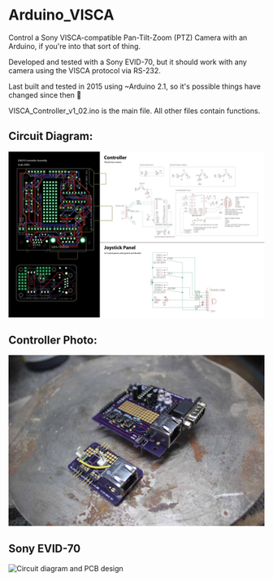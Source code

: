 # Arduino_VISCA
Control a Sony VISCA-compatible Pan-Tilt-Zoom (PTZ) Camera with an Arduino, if you're into that sort of thing.

Developed and tested with a Sony EVID-70, but it should work with any camera using the VISCA protocol via RS-232.

Last built and tested in 2015 using ~Arduino 2.1, so it's possible things have changed since then 🙏

VISCA_Controller_v1_02.ino is the main file.  All other files contain functions.

## Circuit Diagram:
![Circuit diagram and PCB design](EVID70_v1_Assembly-01.jpg)

## Controller Photo:
![Circuit diagram and PCB design](p_CameraController_-2.jpg)

## Sony EVID-70
![Circuit diagram and PCB design](https://sp.sony-europe.com/da/7226/b1bb7af698ca8458efe9b2382f4248e7.jpeg)

